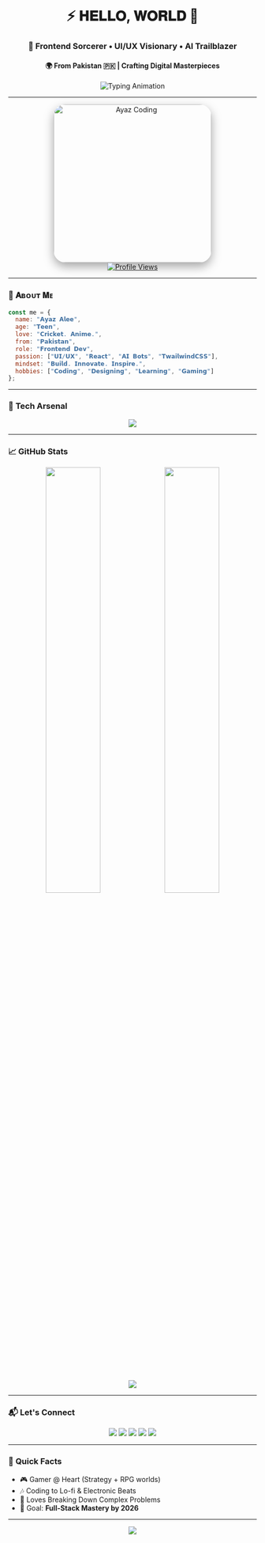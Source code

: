 <div align="center">
  <h1>⚡ 𝐇𝐄𝐋𝐋𝐎, 𝐖𝐎𝐑𝐋𝐃 👋</h1>
  <h3>🚀 Frontend Sorcerer • UI/UX Visionary • AI Trailblazer</h3>
  <h4>🌍 From Pakistan 🇵🇰 | Crafting Digital Masterpieces</h4>
  
  <img src="https://readme-typing-svg.demolab.com?font=Fira+Code&weight=700&size=24&duration=3000&pause=800&color=F97316&center=true&vCenter=true&width=600&lines=Designing+Seamless+Experiences;Fusing+Code+%26+Creativity;Exploring+AI+%26+Automation;Building+the+Future+of+Web" alt="Typing Animation" />
</div>

---

<div align="center">
  <img src="https://files.catbox.moe/12rbsd.jpeg" alt="Ayaz Coding" width="320" style="border-radius: 24px; box-shadow: 0 8px 20px rgba(0,0,0,0.35);" />
</div>
<div align="center">
  <a href="https://github.com/ayazaliofc">
    <img src="https://komarev.com/ghpvc/?username=ayazaliofc&label=Profile%20Visits&color=000000&style=for-the-badge" alt="Profile Views" />
  </a>
</div>

---

### 🌠 **𝐀ʙᴏᴜᴛ 𝐌ᴇ**

```js
const me = {
  name: "𝗔𝘆𝗮𝘇 𝗔𝗹𝗲𝗲",
  age: "𝗧𝗲𝗲𝗻",
  love: "𝗖𝗿𝗶𝗰𝗸𝗲𝘁. 𝗔𝗻𝗶𝗺𝗲.",
  from: "𝗣𝗮𝗸𝗶𝘀𝘁𝗮𝗻",
  role: "𝗙𝗿𝗼𝗻𝘁𝗲𝗻𝗱 𝗗𝗲𝘃",
  passion: ["𝗨𝗜/𝗨𝗫", "𝗥𝗲𝗮𝗰𝘁", "𝗔𝗜 𝗕𝗼𝘁𝘀", "𝗧𝘄𝗮𝗶𝗹𝘄𝗶𝗻𝗱𝗖𝗦𝗦"],
  mindset: "𝗕𝘂𝗶𝗹𝗱. 𝗜𝗻𝗻𝗼𝘃𝗮𝘁𝗲. 𝗜𝗻𝘀𝗽𝗶𝗿𝗲.",
  hobbies: ["𝗖𝗼𝗱𝗶𝗻𝗴", "𝗗𝗲𝘀𝗶𝗴𝗻𝗶𝗻𝗴", "𝗟𝗲𝗮𝗿𝗻𝗶𝗻𝗴", "𝗚𝗮𝗺𝗶𝗻𝗴"]
};
```

---

### 🧰 **Tech Arsenal**

<p align="center">
  <img src="https://skillicons.dev/icons?i=react,nextjs,tailwind,js,ts,css,python,nodejs,figma,mongodb,linux,github,vercel,heroku,photoshop,vscode&perline=8" />
</p>

---

### 📈 **GitHub Stats**

<p align="center">
  <img src="https://github-readme-stats.vercel.app/api?username=ayazaliofc&show_icons=true&theme=tokyonight" width="47%" />
  <img src="https://github-readme-stats.vercel.app/api/top-langs/?username=ayazaliofc&layout=compact&theme=tokyonight" width="47%" />
</p>

<p align="center">
  <img src="https://github-profile-summary-cards.vercel.app/api/cards/profile-details?username=ayazaliofc&theme=radical" />
</p>

---

### 📬 **Let's Connect**

<p align="center">
  <a href="https://instagram.com/ayazaliofc"><img src="https://img.shields.io/badge/Instagram-FF6F61?style=for-the-badge&logo=instagram&logoColor=white"/></a>
  <a href="https://www.linkedin.com/in/ayaz-alee-682a82324"><img src="https://img.shields.io/badge/LinkedIn-0A66C2?style=for-the-badge&logo=linkedin&logoColor=white"/></a>
  <a href="mailto:ayazaliofc@gmail.com"><img src="https://img.shields.io/badge/Email-DB4437?style=for-the-badge&logo=gmail&logoColor=white"/></a>
  <a href="https://twitter.com/ayazaliofc"><img src="https://img.shields.io/badge/Twitter-1DA1F2?style=for-the-badge&logo=twitter&logoColor=white"/></a>
  <a href="https://discord.com/users/ayazaliofc"><img src="https://img.shields.io/badge/Discord-5865F2?style=for-the-badge&logo=discord&logoColor=white"/></a>
</p>

---

### 🎉 **Quick Facts**

- 🎮 Gamer @ Heart (Strategy + RPG worlds)  
- 🎶 Coding to Lo-fi & Electronic Beats  
- 🧩 Loves Breaking Down Complex Problems  
- 🚀 Goal: **Full-Stack Mastery by 2026**  

---

<div align="center">
  <img src="https://img.shields.io/badge/Thanks%20For%20Visiting-🚀-FF6F61?style=for-the-badge" />
</div>
